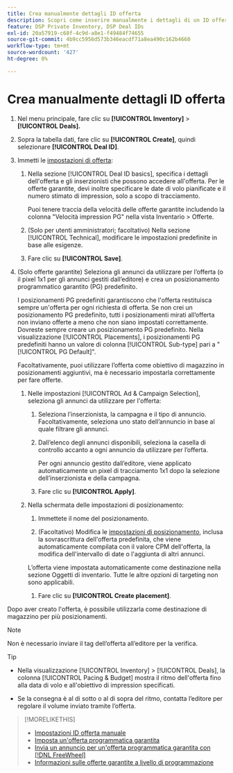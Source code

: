 ```yaml
---
title: Crea manualmente dettagli ID offerta
description: Scopri come inserire manualmente i dettagli di un ID offerta.
feature: DSP Private Inventory, DSP Deal IDs
exl-id: 20a57919-c68f-4c9d-a8e1-f49484f74655
source-git-commit: 4b9cc5956d573b346eacdf71a8ea490c162b4660
workflow-type: tm+mt
source-wordcount: '427'
ht-degree: 0%

---
```


# Crea manualmente dettagli ID offerta

1. Nel menu principale, fare clic su **[!UICONTROL Inventory]** > **[!UICONTROL Deals].**

1. Sopra la tabella dati, fare clic su **[!UICONTROL Create]**, quindi selezionare **[!UICONTROL Deal ID]**.

1. Immetti le [impostazioni di offerta](deal-id-settings.md):

   1. Nella sezione [!UICONTROL Deal ID basics], specifica i dettagli dell&#39;offerta e gli inserzionisti che possono accedere all&#39;offerta. Per le offerte garantite, devi inoltre specificare le date di volo pianificate e il numero stimato di impression, solo a scopo di tracciamento.

      Puoi tenere traccia della velocità delle offerte garantite includendo la colonna &quot;Velocità impression PG&quot; nella vista Inventario > Offerte.

   1. (Solo per utenti amministratori; facoltativo) Nella sezione [!UICONTROL Technical], modificare le impostazioni predefinite in base alle esigenze.

   1. Fare clic su **[!UICONTROL Save]**.

1. (Solo offerte garantite) Seleziona gli annunci da utilizzare per l’offerta (o il pixel 1x1 per gli annunci gestiti dall’editore) e crea un posizionamento programmatico garantito (PG) predefinito.

   I posizionamenti PG predefiniti garantiscono che l&#39;offerta restituisca sempre un&#39;offerta per ogni richiesta di offerta. Se non crei un posizionamento PG predefinito, tutti i posizionamenti mirati all’offerta non inviano offerte a meno che non siano impostati correttamente. Dovreste sempre creare un posizionamento PG predefinito. Nella visualizzazione [!UICONTROL Placements], i posizionamenti PG predefiniti hanno un valore di colonna [!UICONTROL Sub-type] pari a &quot;[!UICONTROL PG Default]&quot;.

   Facoltativamente, puoi utilizzare l’offerta come obiettivo di magazzino in posizionamenti aggiuntivi, ma è necessario impostarla correttamente per fare offerte.

   1. Nelle impostazioni [!UICONTROL Ad & Campaign Selection], seleziona gli annunci da utilizzare per l&#39;offerta:

      1. Seleziona l’inserzionista, la campagna e il tipo di annuncio. Facoltativamente, seleziona uno stato dell’annuncio in base al quale filtrare gli annunci.

      1. Dall’elenco degli annunci disponibili, seleziona la casella di controllo accanto a ogni annuncio da utilizzare per l’offerta.

         Per ogni annuncio gestito dall’editore, viene applicato automaticamente un pixel di tracciamento 1x1 dopo la selezione dell’inserzionista e della campagna.

      1. Fare clic su **[!UICONTROL Apply]**.

   1. Nella schermata delle impostazioni di posizionamento:

      1. Immettete il nome del posizionamento.

      1. (Facoltativo) Modifica le [impostazioni di posizionamento](/help/dsp/campaign-management/placements/placement-settings.md), inclusa la sovrascrittura dell&#39;offerta predefinita, che viene automaticamente compilata con il valore CPM dell&#39;offerta, la modifica dell&#39;intervallo di date o l&#39;aggiunta di altri annunci.

      L’offerta viene impostata automaticamente come destinazione nella sezione Oggetti di inventario. Tutte le altre opzioni di targeting non sono applicabili.

      1. Fare clic su **[!UICONTROL Create placement]**.

Dopo aver creato l&#39;offerta, è possibile utilizzarla come destinazione di magazzino per più posizionamenti.

>[!NOTE]
>
> Non è necessario inviare il tag dell’offerta all’editore per la verifica.

>[!TIP]
>
>* Nella visualizzazione [!UICONTROL Inventory] > [!UICONTROL Deals], la colonna [!UICONTROL Pacing & Budget] mostra il ritmo dell&#39;offerta fino alla data di volo e all&#39;obiettivo di impression specificati.
>
>* Se la consegna è al di sotto o al di sopra del ritmo, contatta l’editore per regolare il volume inviato tramite l’offerta.

>[!MORELIKETHIS]
>
>* [Impostazioni ID offerta manuale](deal-id-settings.md)
>* [Imposta un&#39;offerta programmatica garantita](programmatic-guaranteed-set-up.md)
>* [Invia un annuncio per un&#39;offerta programmatica garantita con [!DNL FreeWheel]](freewheel-submit.md)
>* [Informazioni sulle offerte garantite a livello di programmazione](programmatic-guaranteed-about.md)
<!-- >* [Specify Placements and Ads for a Private Deal](deal-id-attach-placements.md)-->
